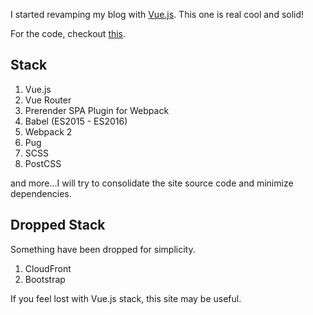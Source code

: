 I started revamping my blog with [Vue.js](//vuejs.org). This one is real cool and solid!

For the code, checkout [this](//github.com/pierresaux/blog).

## Stack

1. Vue.js
2. Vue Router
3. Prerender SPA Plugin for Webpack
4. Babel (ES2015 - ES2016)
5. Webpack 2
6. Pug
7. SCSS
8. PostCSS

and more...I will try to consolidate the site source code and minimize dependencies.

## Dropped Stack

Something have been dropped for simplicity.

1. CloudFront
2. Bootstrap

If you feel lost with Vue.js stack, this site may be useful.
